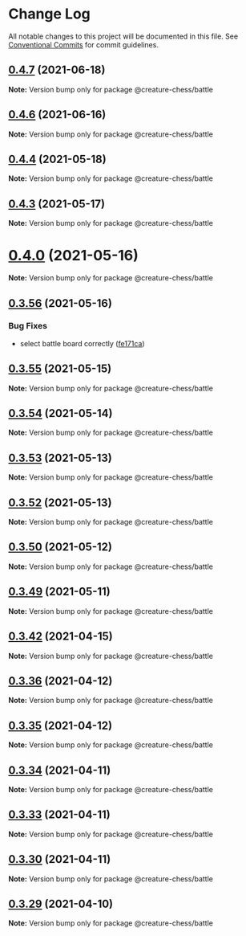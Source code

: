 # Change Log

All notable changes to this project will be documented in this file.
See [Conventional Commits](https://conventionalcommits.org) for commit guidelines.

## [0.4.7](https://github.com/Jameskmonger/creature-chess/compare/v0.4.6...v0.4.7) (2021-06-18)

**Note:** Version bump only for package @creature-chess/battle





## [0.4.6](https://github.com/Jameskmonger/creature-chess/compare/v0.4.5...v0.4.6) (2021-06-16)

**Note:** Version bump only for package @creature-chess/battle





## [0.4.4](https://github.com/Jameskmonger/creature-chess/compare/v0.4.3...v0.4.4) (2021-05-18)

**Note:** Version bump only for package @creature-chess/battle





## [0.4.3](https://github.com/Jameskmonger/creature-chess/compare/v0.4.2...v0.4.3) (2021-05-17)

**Note:** Version bump only for package @creature-chess/battle





# [0.4.0](https://github.com/Jameskmonger/creature-chess/compare/v0.3.56...v0.4.0) (2021-05-16)

**Note:** Version bump only for package @creature-chess/battle





## [0.3.56](https://github.com/Jameskmonger/creature-chess/compare/v0.3.55...v0.3.56) (2021-05-16)


### Bug Fixes

* select battle board correctly ([fe171ca](https://github.com/Jameskmonger/creature-chess/commit/fe171ca3d3a10f6bbc5fa985b2d0b819303a1d04))





## [0.3.55](https://github.com/Jameskmonger/creature-chess/compare/v0.3.53...v0.3.55) (2021-05-15)

**Note:** Version bump only for package @creature-chess/battle





## [0.3.54](https://github.com/Jameskmonger/creature-chess/compare/v0.3.53...v0.3.54) (2021-05-14)

**Note:** Version bump only for package @creature-chess/battle





## [0.3.53](https://github.com/Jameskmonger/creature-chess/compare/v0.3.52...v0.3.53) (2021-05-13)

**Note:** Version bump only for package @creature-chess/battle





## [0.3.52](https://github.com/Jameskmonger/creature-chess/compare/v0.3.51...v0.3.52) (2021-05-13)

**Note:** Version bump only for package @creature-chess/battle





## [0.3.50](https://github.com/Jameskmonger/creature-chess/compare/v0.3.48...v0.3.50) (2021-05-12)

**Note:** Version bump only for package @creature-chess/battle





## [0.3.49](https://github.com/Jameskmonger/creature-chess/compare/v0.3.48...v0.3.49) (2021-05-11)

**Note:** Version bump only for package @creature-chess/battle





## [0.3.42](https://github.com/Jameskmonger/creature-chess/compare/v0.3.41...v0.3.42) (2021-04-15)

**Note:** Version bump only for package @creature-chess/battle





## [0.3.36](https://github.com/Jameskmonger/creature-chess/compare/v0.3.34...v0.3.36) (2021-04-12)

**Note:** Version bump only for package @creature-chess/battle





## [0.3.35](https://github.com/Jameskmonger/creature-chess/compare/v0.3.34...v0.3.35) (2021-04-12)

**Note:** Version bump only for package @creature-chess/battle





## [0.3.34](https://github.com/Jameskmonger/creature-chess/compare/v0.3.33...v0.3.34) (2021-04-11)

**Note:** Version bump only for package @creature-chess/battle





## [0.3.33](https://github.com/Jameskmonger/creature-chess/compare/v0.3.32...v0.3.33) (2021-04-11)

**Note:** Version bump only for package @creature-chess/battle





## [0.3.30](https://github.com/Jameskmonger/creature-chess/compare/v0.3.29...v0.3.30) (2021-04-11)

**Note:** Version bump only for package @creature-chess/battle





## [0.3.29](https://github.com/Jameskmonger/creature-chess/compare/v0.3.28...v0.3.29) (2021-04-10)

**Note:** Version bump only for package @creature-chess/battle
